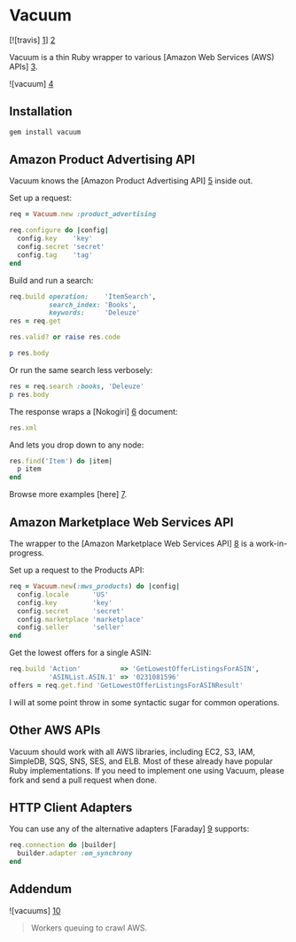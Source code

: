 # Vacuum

[![travis] [1]] [2]

Vacuum is a thin Ruby wrapper to various [Amazon Web Services (AWS) APIs] [3].

![vacuum] [4]

## Installation

```sh
gem install vacuum
```

## Amazon Product Advertising API

Vacuum knows the [Amazon Product Advertising API] [5] inside out.

Set up a request:

```ruby
req = Vacuum.new :product_advertising

req.configure do |config|
  config.key    'key'
  config.secret 'secret'
  config.tag    'tag'
end
```

Build and run a search:

```ruby
req.build operation:    'ItemSearch',
          search_index: 'Books',
          keywords:     'Deleuze'
res = req.get

res.valid? or raise res.code

p res.body
```

Or run the same search less verbosely:

```ruby
res = req.search :books, 'Deleuze'
p res.body
```

The response wraps a [Nokogiri] [6] document:

```ruby
res.xml
```

And lets you drop down to any node:

```ruby
res.find('Item') do |item|
  p item
end
```

Browse more examples [here] [7].

## Amazon Marketplace Web Services API

The wrapper to the [Amazon Marketplace Web Services API] [8] is a
work-in-progress.

Set up a request to the Products API:

```ruby
req = Vacuum.new(:mws_products) do |config|
  config.locale      'US'
  config.key         'key'
  config.secret      'secret'
  config.marketplace 'marketplace'
  config.seller      'seller'
end
```

Get the lowest offers for a single ASIN:

```ruby
req.build 'Action'          => 'GetLowestOfferListingsForASIN',
          'ASINList.ASIN.1' => '0231081596'
offers = req.get.find 'GetLowestOfferListingsForASINResult'
```

I will at some point throw in some syntactic sugar for common operations.

## Other AWS APIs

Vacuum should work with all AWS libraries, including EC2, S3, IAM, SimpleDB,
SQS, SNS, SES, and ELB. Most of these already have popular Ruby
implementations. If you need to implement one using Vacuum, please fork and
send a pull request when done.

## HTTP Client Adapters

You can use any of the alternative adapters [Faraday] [9] supports:

```ruby
req.connection do |builder|
  builder.adapter :em_synchrony
end
```

## Addendum

![vacuums] [10]

> Workers queuing to crawl AWS.

[1]: https://secure.travis-ci.org/hakanensari/vacuum.png
[2]: http://travis-ci.org/hakanensari/vacuum
[3]: http://aws.amazon.com/
[4]: http://f.cl.ly/items/2k2X0e2u0G3k1c260D2u/vacuum.png
[5]: https://affiliate-program.amazon.co.uk/gp/advertising/api/detail/main.html
[6]: http://nokogiri.org/
[7]: https://github.com/hakanensari/vacuum/blob/master/examples/product_advertising/
[8]: https://developer.amazonservices.com/gp/mws/docs.html
[9]: https://github.com/technoweenie/faraday
[10]: http://f.cl.ly/items/1Q3W372A0H3M0w2H1e0W/hoover.jpeg
